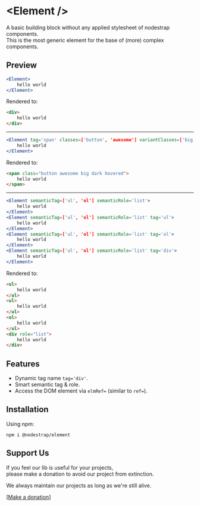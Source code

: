 # &lt;Element /&gt;

A basic building block without any applied stylesheet of nodestrap components.  
This is the most generic element for the base of (more) complex components.

## Preview

```jsx
<Element>
    hello world
</Element>
```
Rendered to:
```html
<div>
    hello world
</div>
```
-----
```jsx
<Element tag='span' classes=['button', 'awesome'] variantClasses=['big', 'dark'] stateClasses=['hovered']>
    hello world
</Element>
```
Rendered to:
```html
<span class="button awesome big dark hovered">
    hello world
</span>
```
-----
```jsx
<Element semanticTag=['ul', 'ol'] semanticRole='list'>
    hello world
</Element>
<Element semanticTag=['ul', 'ol'] semanticRole='list' tag='ul'>
    hello world
</Element>
<Element semanticTag=['ul', 'ol'] semanticRole='list' tag='ol'>
    hello world
</Element>
<Element semanticTag=['ul', 'ol'] semanticRole='list' tag='div'>
    hello world
</Element>
```
Rendered to:
```html
<ul>
    hello world
</ul>
<ul>
    hello world
</ul>
<ol>
    hello world
</ol>
<div role="list">
    hello world
</div>
```

## Features
* Dynamic tag name `tag='div'`.
* Smart semantic tag & role.
* Access the DOM element via `elmRef=` (similar to `ref=`).

## Installation

Using npm:
```
npm i @nodestrap/element
```

## Support Us

If you feel our lib is useful for your projects,  
please make a donation to avoid our project from extinction.

We always maintain our projects as long as we're still alive.

[[Make a donation](https://ko-fi.com/heymarco)]
